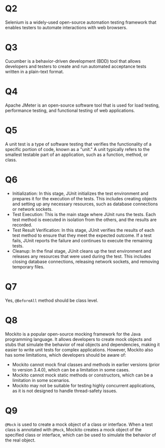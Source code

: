# Q2

Selenium is a widely-used open-source automation testing framework that enables testers to automate interactions with web browsers.

# Q3

Cucumber is a behavior-driven development (BDD) tool that allows developers and testers to create and run automated acceptance tests written in a plain-text format.

# Q4

Apache JMeter is an open-source software tool that is used for load testing, performance testing, and functional testing of web applications.

# Q5

A unit test is a type of software testing that verifies the functionality of a specific portion of code, known as a "unit." A unit typically refers to the smallest testable part of an application, such as a function, method, or class.

# Q6

- Initialization: In this stage, JUnit initializes the test environment and prepares it for the execution of the tests. This includes creating objects and setting up any necessary resources, such as database connections or network sockets.
- Test Execution: This is the main stage where JUnit runs the tests. Each test method is executed in isolation from the others, and the results are recorded.
- Test Result Verification: In this stage, JUnit verifies the results of each test method to ensure that they meet the expected outcome. If a test fails, JUnit reports the failure and continues to execute the remaining tests.
- Cleanup: In the final stage, JUnit cleans up the test environment and releases any resources that were used during the test. This includes closing database connections, releasing network sockets, and removing temporary files.

# Q7

Yes, ```@BeforeAll``` method should be class level.

# Q8

Mockito is a popular open-source mocking framework for the Java programming language. It allows developers to create mock objects and stubs that simulate the behavior of real objects and dependencies, making it easier to write unit tests for complex applications.
However, Mockito also has some limitations, which developers should be aware of:

- Mockito cannot mock final classes and methods in earlier versions (prior to version 3.4.0), which can be a limitation in some cases.
- Mockito cannot mock static methods or constructors, which can be a limitation in some scenarios.
- Mockito may not be suitable for testing highly concurrent applications, as it is not designed to handle thread-safety issues.

# Q9

```@Mock``` is used to create a mock object of a class or interface. When a test class is annotated with ```@Mock```, Mockito creates a mock object of the specified class or interface, which can be used to simulate the behavior of the real object.
